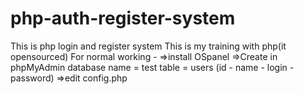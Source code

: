 # php-auth-register-system
This is php login and register system
This is my training with php(it opensourced)
For normal working - 
=>install OSpanel
=>Create in phpMyAdmin
database name = test
table = users
(id - name - login - password)
=>edit config.php
